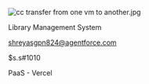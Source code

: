 ![cc transfer from one vm to another.jpg](attachment:c6375a8e-ead0-4ba8-bb22-fd4de8239f69:cc_transfer_from_one_vm_to_another.jpg)

Library Management System

[shreyasgpn824@agentforce.com](mailto:shreyasgpn824@agentforce.com)

$s.s#1010

PaaS - Vercel
